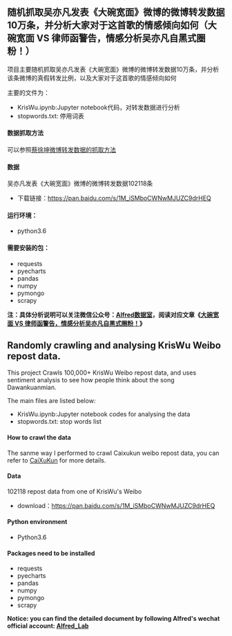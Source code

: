 ## 随机抓取吴亦凡发表《大碗宽面》微博的微博转发数据10万条，并分析大家对于这首歌的情感倾向如何（大碗宽面 VS 律师函警告，情感分析吴亦凡自黑式圈粉！）

项目主要随机抓取吴亦凡发表《大碗宽面》微博的微博转发数据10万条，并分析该条微博的真假转发比例，以及大家对于这首歌的情感倾向如何


主要的文件为：
- KrisWu.ipynb:Jupyter notebook代码，对转发数据进行分析
- stopwords.txt: 停用词表

#### 数据抓取方法
可以参照[蔡徐坤微博转发数据的抓取方法](https://github.com/Alfred1984/interesting-python/tree/master/CaiXuKun)

#### 数据
吴亦凡发表《大碗宽面》微博的微博转发数据102118条
- 下载链接：https://pan.baidu.com/s/1M_iSMboCWNwMJUZC9drHEQ

#### 运行环境：
- python3.6

#### 需要安装的包：
- requests
- pyecharts
- pandas
- numpy
- pymongo
- scrapy

**注：具体分析说明可以关注微信公众号：[Alfred数据室](https://wx1.sinaimg.cn/mw690/007yVcwsgy1g03lo67ikoj30u00f0ta0.jpg)，阅读对应文章《[大碗宽面 VS 律师函警告，情感分析吴亦凡自黑式圈粉！](https://mp.weixin.qq.com/s/Neh3asFZAtcIzywwXstBYQ)》**


## Randomly crawling and analysing KrisWu Weibo repost data.

This project Crawls 100,000+ KrisWu Weibo repost data, and uses sentiment analysis to see how people think about the song Dawankuanmian.

The main files are listed below:
- KrisWu.ipynb:Jupyter notebook codes for analysing the data
- stopwords.txt: stop words list

#### How to crawl the data
The sanme way I performed to crawl Caixukun weibo repost data, you can refer to [CaiXuKun](https://github.com/Alfred1984/interesting-python/tree/master/CaiXuKun) for more details.

#### Data
102118 repost data from one of KrisWu's Weibo
- download：https://pan.baidu.com/s/1M_iSMboCWNwMJUZC9drHEQ

#### Python environment
- Python3.6

#### Packages need to be installed
- requests
- pyecharts
- pandas
- numpy
- pymongo
- scrapy

**Notice: you can find the detailed document by following Alfred's wechat official account: [Alfred_Lab](https://wx1.sinaimg.cn/mw690/007yVcwsgy1g03lo67ikoj30u00f0ta0.jpg)**
